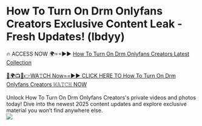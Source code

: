 # How To Turn On Drm Onlyfans Creators Exclusive Content Leak - Fresh Updates! (lbdyy)

🔥 ACCESS NOW 🌍==►► <a href="https://tinyurl.com/kvy9nzfs" rel="nofollow">How To Turn On Drm Onlyfans Creators Latest Collection</a>
<br><br>
[🔴🌍📺📱👉WA𝚃CH Now==►► CLICK HERE TO How To Turn On Drm Onlyfans Creators 𝚆𝙰𝚃𝙲𝙷 NOW](https://tinyurl.com/kvy9nzfs)
<br><br>
Unlock How To Turn On Drm Onlyfans Creators's private videos and photos today! Dive into the newest 2025 content updates and explore exclusive material you won’t find anywhere else.
<br>
<a href="https://tinyurl.com/kvy9nzfs" rel="nofollow" data-target="animated-image.originalLink"><img src="https://camo.githubusercontent.com/8a4f000d20f83aca3bf7ec5f350d767afa0574a8a352519fd8cfa583a6f93a33/68747470733a2f2f692e696d6775722e636f6d2f644a486b345a712e676966" data-canonical-src="https://i.imgur.com/dJHk4Zq.gif" style="max-width: 100%; display: inline-block;" data-target="animated-image.originalImage"></a>
<br>
